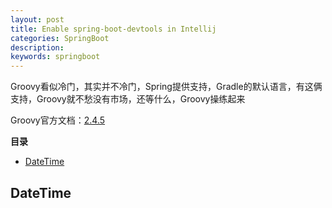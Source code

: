 ```yaml
---
layout: post
title: Enable spring-boot-devtools in Intellij
categories: SpringBoot
description: 
keywords: springboot
---
```


Groovy看似冷门，其实并不冷门，Spring提供支持，Gradle的默认语言，有这俩支持，Groovy就不愁没有市场，还等什么，Groovy操练起来

Groovy官方文档：[2.4.5](http://groovy-lang.org/single-page-documentation.html)

**目录**

* [DateTime](#Groovy如何处理日期和时间类型)

## DateTime
```

```
